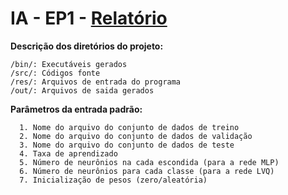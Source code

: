 # IA - EP1 - [Relatório](https://docs.google.com/document/d/1u3clS6gwhAoOlckKPMiYbM_Yhb6YjLSnz3EXNvsDZZk/edit?usp=sharing)
**Descrição dos diretórios do projeto:**
```
/bin/: Executáveis gerados
/src/: Códigos fonte
/res/: Arquivos de entrada do programa
/out/: Arquivos de saida gerados
```

**Parâmetros da entrada padrão:**
```
  1. Nome do arquivo do conjunto de dados de treino
  2. Nome do arquivo do conjunto de dados de validação
  3. Nome do arquivo do conjunto de dados de teste
  4. Taxa de aprendizado 
  5. Número de neurônios na cada escondida (para a rede MLP)
  6. Número de neurônios para cada classe (para a rede LVQ)
  7. Inicialização de pesos (zero/aleatória)
```
